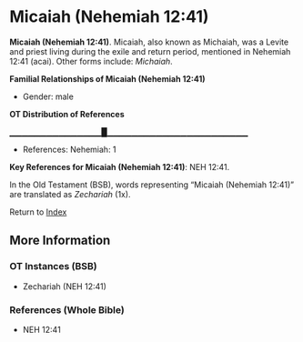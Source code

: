 # Micaiah (Nehemiah 12:41)
**Micaiah (Nehemiah 12:41)**. 
Micaiah, also known as Michaiah, was a Levite and priest living during the exile and return period, mentioned in Nehemiah 12:41 (acai). 
Other forms include: 
*Michaiah*. 




**Familial Relationships of Micaiah (Nehemiah 12:41)**


* Gender: male


**OT Distribution of References**

▁▁▁▁▁▁▁▁▁▁▁▁▁▁▁█▁▁▁▁▁▁▁▁▁▁▁▁▁▁▁▁▁▁▁▁▁▁▁
* References: Nehemiah: 1



**Key References for Micaiah (Nehemiah 12:41)**: 
NEH 12:41. 


In the Old Testament (BSB), words representing “Micaiah (Nehemiah 12:41)” are translated as 
*Zechariah* (1x). 




Return to [Index](00-Index.md)

## More Information

### OT Instances (BSB)

* Zechariah (NEH 12:41)



### References (Whole Bible)

* NEH 12:41



